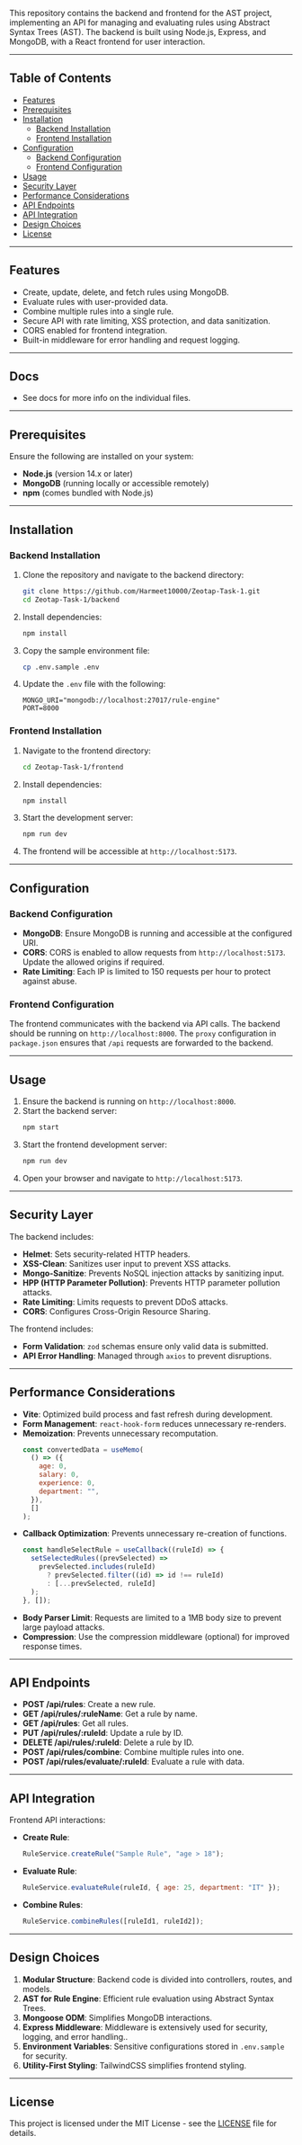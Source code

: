 This repository contains the backend and frontend for the AST project, implementing an API for managing 
and evaluating rules using Abstract Syntax Trees (AST). The backend is built using Node.js, Express, and MongoDB, with a React frontend for user interaction.

---

## Table of Contents
- [Features](#features)
- [Prerequisites](#prerequisites)
- [Installation](#installation)
  - [Backend Installation](#backend-installation)
  - [Frontend Installation](#frontend-installation)
- [Configuration](#configuration)
  - [Backend Configuration](#backend-configuration)
  - [Frontend Configuration](#frontend-configuration)
- [Usage](#usage)
- [Security Layer](#security-layer)
- [Performance Considerations](#performance-considerations)
- [API Endpoints](#api-endpoints)
- [API Integration](#api-integration)
- [Design Choices](#design-choices)
- [License](#license)

---

## Features
- Create, update, delete, and fetch rules using MongoDB.
- Evaluate rules with user-provided data.
- Combine multiple rules into a single rule.
- Secure API with rate limiting, XSS protection, and data sanitization.
- CORS enabled for frontend integration.
- Built-in middleware for error handling and request logging.

---

## Docs
- See docs for more info on the individual files.

---

## Prerequisites
Ensure the following are installed on your system:
- **Node.js** (version 14.x or later)
- **MongoDB** (running locally or accessible remotely)
- **npm** (comes bundled with Node.js)

---

## Installation

### Backend Installation
1. Clone the repository and navigate to the backend directory:
   ```bash
   git clone https://github.com/Harmeet10000/Zeotap-Task-1.git
   cd Zeotap-Task-1/backend
   ```

2. Install dependencies:
   ```bash
   npm install
   ```

3. Copy the sample environment file:
   ```bash
   cp .env.sample .env
   ```

4. Update the `.env` file with the following:
   ```
   MONGO_URI="mongodb://localhost:27017/rule-engine"
   PORT=8000
   ```

### Frontend Installation
1. Navigate to the frontend directory:
   ```bash
   cd Zeotap-Task-1/frontend
   ```

2. Install dependencies:
   ```bash
   npm install
   ```

3. Start the development server:
   ```bash
   npm run dev
   ```

4. The frontend will be accessible at `http://localhost:5173`.

---

## Configuration

### Backend Configuration
- **MongoDB**: Ensure MongoDB is running and accessible at the configured URI.
- **CORS**: CORS is enabled to allow requests from `http://localhost:5173`. Update the allowed origins if required.
- **Rate Limiting**: Each IP is limited to 150 requests per hour to protect against abuse.

### Frontend Configuration
The frontend communicates with the backend via API calls. The backend should be running on `http://localhost:8000`. The `proxy` configuration in `package.json` ensures that `/api` requests are forwarded to the backend.

---

## Usage
1. Ensure the backend is running on `http://localhost:8000`.
2. Start the backend server:
   ```bash
   npm start
   ```
3. Start the frontend development server:
   ```bash
   npm run dev
   ```
4. Open your browser and navigate to `http://localhost:5173`.

---

## Security Layer
The backend includes:
- **Helmet**: Sets security-related HTTP headers.
- **XSS-Clean**: Sanitizes user input to prevent XSS attacks.
- **Mongo-Sanitize**: Prevents NoSQL injection attacks by sanitizing input.
- **HPP (HTTP Parameter Pollution)**: Prevents HTTP parameter pollution attacks.
- **Rate Limiting**: Limits requests to prevent DDoS attacks.
- **CORS**: Configures Cross-Origin Resource Sharing.

The frontend includes:
- **Form Validation**: `zod` schemas ensure only valid data is submitted.
- **API Error Handling**: Managed through `axios` to prevent disruptions.

---

## Performance Considerations
- **Vite**: Optimized build process and fast refresh during development.
- **Form Management**: `react-hook-form` reduces unnecessary re-renders.
- **Memoization**: Prevents unnecessary recomputation.
   ```javascript
   const convertedData = useMemo(
     () => ({
       age: 0,
       salary: 0,
       experience: 0,
       department: "",
     }),
     []
   );
   ```
- **Callback Optimization**: Prevents unnecessary re-creation of functions.
   ```javascript
   const handleSelectRule = useCallback((ruleId) => {
     setSelectedRules((prevSelected) =>
       prevSelected.includes(ruleId)
         ? prevSelected.filter((id) => id !== ruleId)
         : [...prevSelected, ruleId]
     );
   }, []);
   ```
- **Body Parser Limit**: Requests are limited to a 1MB body size to prevent large payload attacks.
- **Compression**: Use the compression middleware (optional) for improved response times.

---

## API Endpoints
- **POST /api/rules**: Create a new rule.
- **GET /api/rules/:ruleName**: Get a rule by name.
- **GET /api/rules**: Get all rules.
- **PUT /api/rules/:ruleId**: Update a rule by ID.
- **DELETE /api/rules/:ruleId**: Delete a rule by ID.
- **POST /api/rules/combine**: Combine multiple rules into one.
- **POST /api/rules/evaluate/:ruleId**: Evaluate a rule with data.

---

## API Integration
Frontend API interactions:
- **Create Rule**:
   ```javascript
   RuleService.createRule("Sample Rule", "age > 18");
   ```
- **Evaluate Rule**:
   ```javascript
   RuleService.evaluateRule(ruleId, { age: 25, department: "IT" });
   ```
- **Combine Rules**:
   ```javascript
   RuleService.combineRules([ruleId1, ruleId2]);
   ```

---

## Design Choices
1. **Modular Structure**: Backend code is divided into controllers, routes, and models.
2. **AST for Rule Engine**: Efficient rule evaluation using Abstract Syntax Trees.
3. **Mongoose ODM**: Simplifies MongoDB interactions.
4. **Express Middleware**: Middleware is extensively used for security, logging, and error handling..
5. **Environment Variables**: Sensitive configurations stored in `.env.sample` for security.
6. **Utility-First Styling**: TailwindCSS simplifies frontend styling.

---

## License
This project is licensed under the MIT License - see the [LICENSE](LICENSE) file for details.

